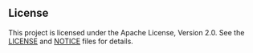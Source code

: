 ## License
This project is licensed under the Apache License, Version 2.0. See the [LICENSE](LICENSE) and [NOTICE](NOTICE) files for details.

